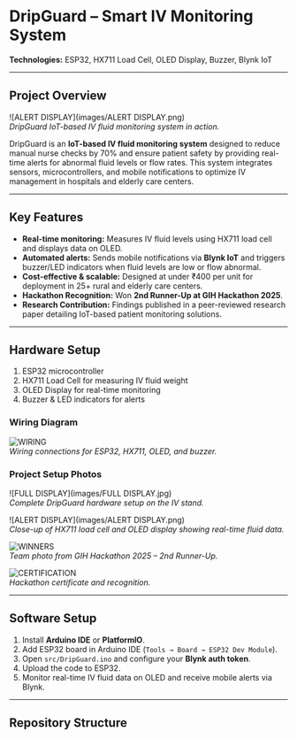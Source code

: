 # DripGuard – Smart IV Monitoring System

**Technologies:** ESP32, HX711 Load Cell, OLED Display, Buzzer, Blynk IoT

---

## Project Overview
![ALERT DISPLAY](images/ALERT DISPLAY.png)  
*DripGuard IoT-based IV fluid monitoring system in action.*

DripGuard is an **IoT-based IV fluid monitoring system** designed to reduce manual nurse checks by 70% and ensure patient safety by providing real-time alerts for abnormal fluid levels or flow rates. This system integrates sensors, microcontrollers, and mobile notifications to optimize IV management in hospitals and elderly care centers.

---

## Key Features
- **Real-time monitoring:** Measures IV fluid levels using HX711 load cell and displays data on OLED.
- **Automated alerts:** Sends mobile notifications via **Blynk IoT** and triggers buzzer/LED indicators when fluid levels are low or flow abnormal.
- **Cost-effective & scalable:** Designed at under ₹400 per unit for deployment in 25+ rural and elderly care centers.
- **Hackathon Recognition:** Won **2nd Runner-Up at GIH Hackathon 2025**.
- **Research Contribution:** Findings published in a peer-reviewed research paper detailing IoT-based patient monitoring solutions.

---

## Hardware Setup
1. ESP32 microcontroller  
2. HX711 Load Cell for measuring IV fluid weight  
3. OLED Display for real-time monitoring  
4. Buzzer & LED indicators for alerts  

### Wiring Diagram
![WIRING](images/WIRING.jpg)  
*Wiring connections for ESP32, HX711, OLED, and buzzer.*

### Project Setup Photos
![FULL DISPLAY](images/FULL DISPLAY.jpg)  
*Complete DripGuard hardware setup on the IV stand.*  

![ALERT DISPLAY](images/ALERT DISPLAY.png)  
*Close-up of HX711 load cell and OLED display showing real-time fluid data.*

![WINNERS](images/WINNERS.jpg)  
*Team photo from GIH Hackathon 2025 – 2nd Runner-Up.*

![CERTIFICATION](images/CERTIFICATION.jpg)  
*Hackathon certificate and recognition.*

---

## Software Setup
1. Install **Arduino IDE** or **PlatformIO**.  
2. Add ESP32 board in Arduino IDE (`Tools → Board → ESP32 Dev Module`).  
3. Open `src/DripGuard.ino` and configure your **Blynk auth token**.  
4. Upload the code to ESP32.  
5. Monitor real-time IV fluid data on OLED and receive mobile alerts via Blynk.  

---

## Repository Structure
